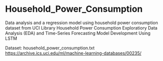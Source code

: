 # Household_Power_Consumption
Data analysis and a regression model using household power consumption dataset from UCI Library
Household Power Consumption Exploratiory Data Analysis (EDA) and Time-Series Forecasting Model Development Using LSTM

Dataset: household_power_consumption.txt
         https://archive.ics.uci.edu/ml/machine-learning-databases/00235/
